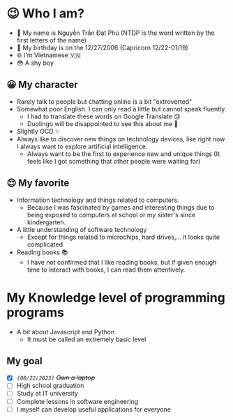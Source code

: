 # 😉 Who I am?
- 🪪 My name is Nguyễn Trần Đạt Phú (NTDP is the word written by the first letters of the name)
- 🎂 My birthday is on the 12/27/2006 (Capricorn 12/22-01/19)
- 🌐 I'm Vietnamese 🇻🇳
- 😳 A shy boy
  
## 😀 My character
- Rarely talk to people but chatting online is a bit "extroverted"
- Somewhat poor English. I can only read a little but cannot speak fluently.
  - I had to translate these words on Google Translate 😓
  - Duolingo will be disappointed to see this about me 🦉
- Slightly OCD ✨
- Always like to discover new things on technology devices, like right now I always want to explore artificial intelligence.
  - Always want to be the first to experience new and unique things (It feels like I got something that other people were waiting for)
  
## 😌 My favorite
- Information technology and things related to computers. 
  - Because I was fascinated by games and interesting things due to being exposed to computers at school or my sister's since kindergarten.
- A little understanding of software technology
  - Except for things related to microchips, hard drives,... it looks quite complicated
- Reading books 📚
  - I have not confirmed that I like reading books, but if given enough time to interact with books, I can read them attentively.
 
# My Knowledge level of programming programs
- A bit about Javascript and Python 
  - It must be called an extremely basic level
## My goal
- [x] *`(08/22/2023)`* *~~Own a laptop~~*
- [ ] High school graduation
- [ ] Study at IT university
- [ ] Complete lessons in software engineering
- [ ] I myself can develop useful applications for everyone
